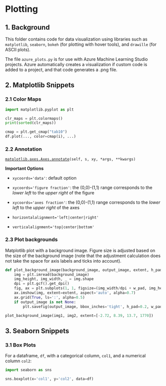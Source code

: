 # Plotting

## 1. Background

This folder contains code for data visualization using libraries such as
`matplotlib`, `seaborn`, `bokeh` (for plotting with hover tools), and
`drawille` (for ASCII plots).

The file `azure_plots.py` is for use with Azure Machine Learning Studio
projects. Azure automatically creates a visualization if
custom code is added to a project, and that code generates a .png file.

## 2. Matplotlib Snippets

### 2.1 Color Maps

```python
import matplotlib.pyplot as plt

clr_maps = plt.colormaps()
print(sorted(clr_maps))

cmap = plt.get_cmap("tab10")
df.plot(..., color=cmap(i), ...)
```

### 2.2 Annotation

[`matplotlib.axes.Axes.annotate`](https://matplotlib.org/api/_as_gen/matplotlib.axes.Axes.annotate.html)`(self, s, xy, *args, **kwargs)`

**Important Options**

- `xycoords='data'`: default option
- `xycoords='figure fraction'`: the (0,0)-(1,1) range corresponds to the *lower left* to the *upper right* of the figure
- `xycoords='axes fraction'`: the (0,0)-(1,1) range corresponds to the *lower left* to the *upper right* of the axes

- `horizontalalignment='left|center|right'`
- `verticalalignment='top|center|bottom'`

### 2.3 Plot backgrounds

Matplotlib plot with a background image. Figure size is adjusted based on the size
of the background image (note that the adjustment calculation does not take the
space for axis labels and ticks into account).

```python
def plot_background_image(background_image, output_image, extent, h_pad=0.2, w_pad=0.2):
    img = plt.imread(background_image)
    img_height, img_width, _ = img.shape
    dpi = plt.gcf().get_dpi()
    fig, ax = plt.subplots(1, 1, figsize=(img_width/dpi + w_pad, img_height/dpi + h_pad))
    ax.imshow(img, extent=extent, aspect='auto', alpha=0.7)
    ax.grid(True, ls=':', alpha=0.5)
    if output_image is not None:
        plt.savefig(output_image, bbox_inches='tight', h_pad=0.2, w_pad=0.2)

plot_background_image(img1, img2, extent=[-2.72, 8.39, 13.7, 1770])
```

## 3. Seaborn Snippets

### 3.1 Box Plots

For a dataframe, `df`, with a categorical column, `col1`,
and a numerical column `col2`:

```python
import seaborn as sns

sns.boxplot(x='col1', y='col2', data=df)
```
